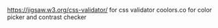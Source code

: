 https://jigsaw.w3.org/css-validator/ for css validator
coolors.co for color picker and contrast checker

